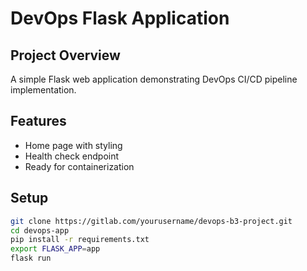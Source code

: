 # DevOps Flask Application

## Project Overview
A simple Flask web application demonstrating DevOps CI/CD pipeline implementation.

## Features
- Home page with styling
- Health check endpoint
- Ready for containerization

## Setup
```bash
git clone https://gitlab.com/yourusername/devops-b3-project.git
cd devops-app
pip install -r requirements.txt
export FLASK_APP=app
flask run